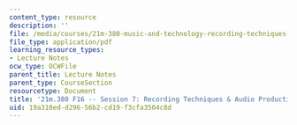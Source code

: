 ```yaml
---
content_type: resource
description: ''
file: /media/courses/21m-380-music-and-technology-recording-techniques-and-audio-production-fall-2016/19a310edd29656b2cd19f3cfa3504c8d_MIT21M_380F16_ses07_note.pdf
file_type: application/pdf
learning_resource_types:
- Lecture Notes
ocw_type: OCWFile
parent_title: Lecture Notes
parent_type: CourseSection
resourcetype: Document
title: '21m.380 F16 -- Session 7: Recording Techniques & Audio Production'
uid: 19a310ed-d296-56b2-cd19-f3cfa3504c8d
---
```

